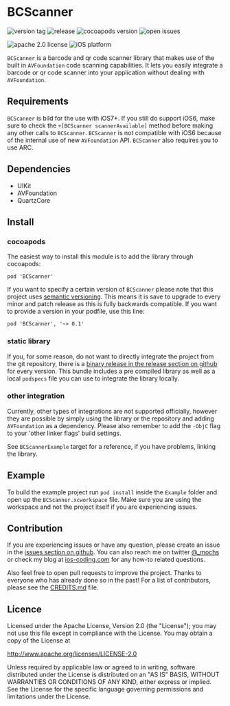# BCScanner

![version tag](https://img.shields.io/github/tag/michaelochs/bcscanner.svg?style=flat-square)
![release](https://img.shields.io/github/release/michaelochs/bcscanner.svg?style=flat-square)
![cocoapods version](https://img.shields.io/cocoapods/v/bcscanner.svg?style=flat-square)
![open issues](https://img.shields.io/github/issues/michaelochs/bcscanner.svg?style=flat-square)

![apache 2.0 license](https://img.shields.io/cocoapods/l/bcscanner.svg?style=flat-square)
![iOS platform](https://img.shields.io/cocoapods/p/bcscanner.svg?style=flat-square)

`BCScanner` is a barcode and qr code scanner library that makes use of the built in `AVFoundation` code scanning capabilities. It lets you easily integrate a barcode or qr code scanner into your application without dealing with `AVFoundation`.


## Requirements

`BCScanner` is bild for the use with iOS7+. If you still do support iOS6, make sure to check the `+[BCScanner scannerAvailable]` method before making any other calls to `BCScanner`. `BCScanner` is not compatible with iOS6 because of the internal use of new `AVFoundation` API.
`BCScanner` also requires you to use ARC.


## Dependencies

- UIKit
- AVFoundation
- QuartzCore


## Install

### cocoapods

The easiest way to install this module is to add the library through cocoapods:

    pod 'BCScanner'

If you want to specify a certain version of `BCScanner` please note that this project uses [semantic versioning](http://semver.org). This means it is save to upgrade to every minor and patch release as this is fully backwards compatible. If you want to provide a version in your podfile, use this line:

    pod 'BCScanner', '~> 0.1'


### static library

If you, for some reason, do not want to directly integrate the project from the git repository, there is a [binary release in the release section on github](https://github.com/michaelochs/BCScanner/releases) for every version. This bundle includes a pre compiled library as well as a local `podspecs` file you can use to integrate the library locally.


### other integration

Currently, other types of integrations are not supported officially, however they are possible by simply using the library or the repository and adding `AVFoundation` as a dependency. Please also remember to add the `-ObjC` flag to your 'other linker flags' build settings.

See `BCScannerExample` target for a reference, if you have problems, linking the library.


## Example

To build the example project run `pod install` inside the `Example` folder and open up the `BCScanner.xcworkspace` file. Make sure you are using the workspace and not the project itself if you are experiencing issues.


## Contribution

If you are experiencing issues or have any question, please create an issue in the [issues section on github](https://github.com/michaelochs/BCScanner/issues). You can also reach me on twitter [@_mochs](https://twitter.com/_mochs) or check my blog at [ios-coding.com](http://ios-coding.com) for any how-to related questions.

Also feel free to open pull requests to improve the project. Thanks to everyone who has already done so in the past! For a list of contributors, please see the [CREDITS.md](https://github.com/michaelochs/BCScanner/blob/develop/CREDITS.md) file.


## Licence

Licensed under the Apache License, Version 2.0 (the "License");
you may not use this file except in compliance with the License.
You may obtain a copy of the License at

http://www.apache.org/licenses/LICENSE-2.0

Unless required by applicable law or agreed to in writing, software
distributed under the License is distributed on an "AS IS" BASIS,
WITHOUT WARRANTIES OR CONDITIONS OF ANY KIND, either express or implied.
See the License for the specific language governing permissions and
limitations under the License.